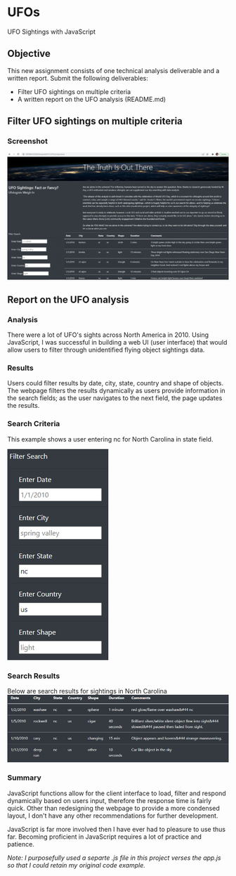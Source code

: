 # UFOs
UFO Sightings with JavaScript

## Objective

This new assignment consists of one technical analysis deliverable and a written report. Submit the following deliverables:

- Filter UFO sightings on multiple criteria
- A written report on the UFO analysis (README.md)

## Filter UFO sightings on multiple criteria
### Screenshot
![Webpage Screenshot](https://github.com/lnharvin/UFOs/blob/main/static/images/webpage_screenshot.png)

## Report on the UFO analysis

### Analysis
There were a lot of UFO's sights across North America in 2010. Using JavaScript, I was successful in building a web UI (user interface) that would allow users to filter through unidentified flying object sightings data. 

### Results
Users could filter results by date, city, state, country and shape of objects. The webpage filters the results dynamically as users provide information in the search fields; as the user navigates to the next field, the page updates the results.

### Search Criteria
This example shows a user entering nc for North Carolina in state field.

![Search](https://github.com/lnharvin/UFOs/blob/main/static/images/filter_search.png)

### Search Results
Below are search results for sightings in North Carolina
![Search Results](https://github.com/lnharvin/UFOs/blob/main/static/images/search_results.png)

### Summary
JavaScript functions allow for the client interface to load, filter and respond dynamically based on users input, therefore the response time is fairly quick. Other than redesigning the webpage to provide a more condensed layout, I don't have any other recommendations for further development. 

JavaScript is far more involved then I have ever had to pleasure to use thus far. Becoming proficient in JavaScript requires a lot of practice and patience.   

*Note: I purposefully used a separte .js file in this project verses the app.js so that I could retain my original code example.*